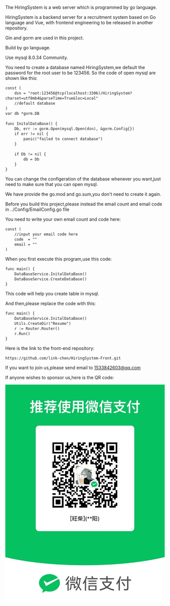 The HiringSystem is a web server which is programmed by go language.

HiringSystem is a backend server for a recruitment system based on Go language and Vue, with frontend engineering to be released in another repository.

Gin and gorm are used in this project.

Build by go language.

Use mysql 8.0.34 Community.

You need to create a database named HiringSystem,we default the password for the root user to be 123456. So the  code of open mysql are shown like this:

```
const (
	dsn = "root:123456@tcp(localhost:3306)/HiringSystem?charset=utf8mb4&parseTime=True&loc=Local"
	//default database
)
var db *gorm.DB

func InitalDataBase() {
	Db, err := gorm.Open(mysql.Open(dsn), &gorm.Config{})
	if err != nil {
		panic("failed to connect database")
	}

	if Db != nil {
		db = Db
	}
}
```

You can change the configeration of the database whenever you want,just need to make sure that you can open mysql.

We have provide the  go.mod and go.sum,you don't need to create it again.

Before you build this project,please instead the email count and email code in ../Config/EmailConfig.go file

You need to write your own email count and code here:

```
const (
	//input your email code here
	code  = ""
	email = ""
)
```

When you first execute this program,use this code:

```
func main() {
	DataBaseService.InitalDataBase()
	DataBaseService.CreateDataBase()
}
```

This code will help you create table in mysql.

And then,please replace the code with this:

```
func main() {
	DataBaseService.InitalDataBase()
	Utils.CreateDir("Resume")
	r := Router.Router()
	r.Run()
}
```

Here is the link to the front-end repository:

```
https://github.com/link-chen/HiringSystem-Front.git
```

If you want to join us,please send email to 1533842603@qq.com

If anyone wishes to sponsor us,here is the QR code:

![](./WeChat.png)
